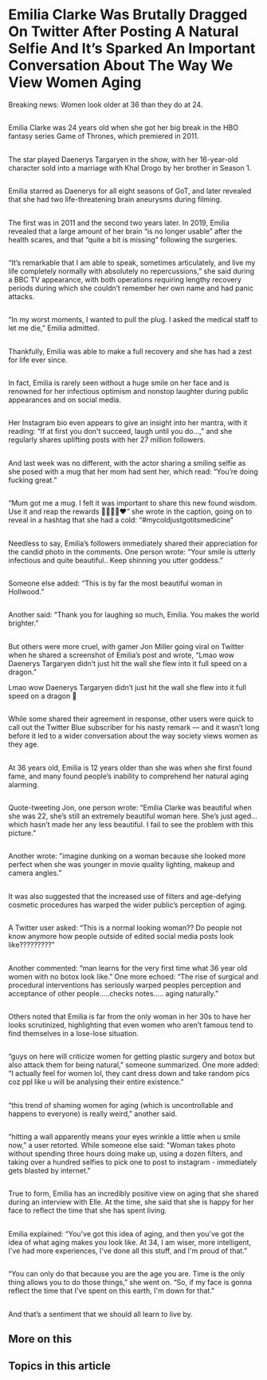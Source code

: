 # Emilia Clarke Was Brutally Dragged On Twitter After Posting A Natural Selfie And It’s Sparked An Important Conversation About The Way We View Women Aging

Breaking news: Women look older at 36 than they do at 24.

## 
Emilia Clarke was 24 years old when she got her big break in the HBO fantasy series Game of Thrones, which premiered in 2011.


## 
The star played Daenerys Targaryen in the show, with her 16-year-old character sold into a marriage with Khal Drogo by her brother in Season 1.


## 
Emilia starred as Daenerys for all eight seasons of GoT, and later revealed that she had two life-threatening brain aneurysms during filming.


## 
The first was in 2011 and the second two years later. In 2019, Emilia revealed that a large amount of her brain “is no longer usable” after the health scares, and that “quite a bit is missing” following the surgeries.


## 
“It’s remarkable that I am able to speak, sometimes articulately, and live my life completely normally with absolutely no repercussions,” she said during a BBC TV appearance, with both operations requiring lengthy recovery periods during which she couldn’t remember her own name and had panic attacks.


## 
“In my worst moments, I wanted to pull the plug. I asked the medical staff to let me die,” Emilia admitted.


## 
Thankfully, Emilia was able to make a full recovery and she has had a zest for life ever since.


## 
In fact, Emilia is rarely seen without a huge smile on her face and is renowned for her infectious optimism and nonstop laughter during public appearances and on social media.


## 
Her Instagram bio even appears to give an insight into her mantra, with it reading: “If at first you don't succeed, laugh until you do…,” and she regularly shares uplifting posts with her 27 million followers.


## 
And last week was no different, with the actor sharing a smiling selfie as she posed with a mug that her mom had sent her, which read: “You’re doing fucking great.”


## 
“Mum got me a mug. I felt it was important to share this new found wisdom. Use it and reap the rewards 🤌💪🏻🥳❤️” she wrote in the caption, going on to reveal in a hashtag that she had a cold: “#mycoldjustgotitsmedicine”


## 
Needless to say, Emilia’s followers immediately shared their appreciation for the candid photo in the comments. One person wrote: “Your smile is utterly infectious and quite beautiful.. Keep shinning you utter goddess.”


## 
Someone else added: “This is by far the most beautiful woman in Hollwood.”


## 
Another said: “Thank you for laughing so much, Emilia. You makes the world brighter.”


## 
But others were more cruel, with gamer Jon Miller going viral on Twitter when he shared a screenshot of Emilia’s post and wrote, “Lmao wow Daenerys Targaryen didn’t just hit the wall she flew into it full speed on a dragon.”


Lmao wow Daenerys Targaryen didn’t just hit the wall she flew into it full speed on a dragon 🐉

## 
While some shared their agreement in response, other users were quick to call out the Twitter Blue subscriber for his nasty remark — and it wasn’t long before it led to a wider conversation about the way society views women as they age.


## 
At 36 years old, Emilia is 12 years older than she was when she first found fame, and many found people’s inability to comprehend her natural aging alarming.


## 
Quote-tweeting Jon, one person wrote: “Emilia Clarke was beautiful when she was 22, she’s still an extremely beautiful woman here. She’s just aged…which hasn’t made her any less beautiful. I fail to see the problem with this picture.”


## 
Another wrote: "imagine dunking on a woman because she looked more perfect when she was younger in movie quality lighting, makeup and camera angles.”


## 
It was also suggested that the increased use of filters and age-defying cosmetic procedures has warped the wider public’s perception of aging.


## 
A Twitter user asked: “This is a normal looking woman?? Do people not know anymore how people outside of edited social media posts look like?????????”


## 
Another commented: “man learns for the very first time what 36 year old women with no botox look like.” One more echoed: “The rise of surgical and procedural interventions has seriously warped peoples perception and acceptance of other people.....checks notes..... aging naturally.”


## 
Others noted that Emilia is far from the only woman in her 30s to have her looks scrutinized, highlighting that even women who aren’t famous tend to find themselves in a lose-lose situation.


## 
“guys on here will criticize women for getting plastic surgery and botox but also attack them for being natural,” someone summarized. One more added: “I actually feel for women lol, they cant dress down and take random pics coz ppl like u will be analysing their entire existence.”


## 
“this trend of shaming women for aging (which is uncontrollable and happens to everyone) is really weird,” another said.


## 
“hitting a wall apparently means your eyes wrinkle a little when u smile now,” a user retorted. While someone else said: "Woman takes photo without spending three hours doing make up, using a dozen filters, and taking over a hundred selfies to pick one to post to instagram - immediately gets blasted by internet."


## 
True to form, Emilia has an incredibly positive view on aging that she shared during an interview with Elle. At the time, she said that she is happy for her face to reflect the time that she has spent living.


## 
Emilia explained: “You've got this idea of aging, and then you've got the idea of what aging makes you look like. At 34, I am wiser, more intelligent, I've had more experiences, I've done all this stuff, and I'm proud of that.”


## 
“You can only do that because you are the age you are. Time is the only thing allows you to do those things,” she went on. “So, if my face is gonna reflect the time that I've spent on this earth, I'm down for that."


## 
And that’s a sentiment that we should all learn to live by.


## More on this

## Topics in this article

